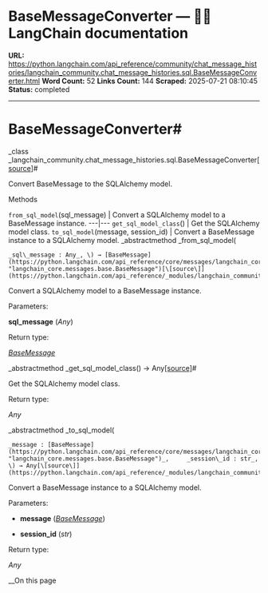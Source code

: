 # BaseMessageConverter — 🦜🔗 LangChain  documentation

**URL:** https://python.langchain.com/api_reference/community/chat_message_histories/langchain_community.chat_message_histories.sql.BaseMessageConverter.html
**Word Count:** 52
**Links Count:** 144
**Scraped:** 2025-07-21 08:10:45
**Status:** completed

---

# BaseMessageConverter\#

_class _langchain\_community.chat\_message\_histories.sql.BaseMessageConverter[\[source\]](https://python.langchain.com/api_reference/_modules/langchain_community/chat_message_histories/sql.html#BaseMessageConverter)\#     

Convert BaseMessage to the SQLAlchemy model.

Methods

`from_sql_model`\(sql\_message\) | Convert a SQLAlchemy model to a BaseMessage instance.   ---|---   `get_sql_model_class`\(\) | Get the SQLAlchemy model class.   `to_sql_model`\(message, session\_id\) | Convert a BaseMessage instance to a SQLAlchemy model.      _abstractmethod _from\_sql\_model\(

    _sql\_message : Any_, \) → [BaseMessage](https://python.langchain.com/api_reference/core/messages/langchain_core.messages.base.BaseMessage.html#langchain_core.messages.base.BaseMessage "langchain_core.messages.base.BaseMessage")[\[source\]](https://python.langchain.com/api_reference/_modules/langchain_community/chat_message_histories/sql.html#BaseMessageConverter.from_sql_model)\#     

Convert a SQLAlchemy model to a BaseMessage instance.

Parameters:     

**sql\_message** \(_Any_\)

Return type:     

[_BaseMessage_](https://python.langchain.com/api_reference/core/messages/langchain_core.messages.base.BaseMessage.html#langchain_core.messages.base.BaseMessage "langchain_core.messages.base.BaseMessage")

_abstractmethod _get\_sql\_model\_class\(\) → Any[\[source\]](https://python.langchain.com/api_reference/_modules/langchain_community/chat_message_histories/sql.html#BaseMessageConverter.get_sql_model_class)\#     

Get the SQLAlchemy model class.

Return type:     

_Any_

_abstractmethod _to\_sql\_model\(

    _message : [BaseMessage](https://python.langchain.com/api_reference/core/messages/langchain_core.messages.base.BaseMessage.html#langchain_core.messages.base.BaseMessage "langchain_core.messages.base.BaseMessage")_,     _session\_id : str_, \) → Any[\[source\]](https://python.langchain.com/api_reference/_modules/langchain_community/chat_message_histories/sql.html#BaseMessageConverter.to_sql_model)\#     

Convert a BaseMessage instance to a SQLAlchemy model.

Parameters:     

  * **message** \([_BaseMessage_](https://python.langchain.com/api_reference/core/messages/langchain_core.messages.base.BaseMessage.html#langchain_core.messages.base.BaseMessage "langchain_core.messages.base.BaseMessage")\)

  * **session\_id** \(_str_\)

Return type:     

_Any_

__On this page
